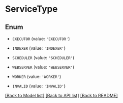 # ServiceType


## Enum

* `EXECUTOR` (value: `'EXECUTOR'`)

* `INDEXER` (value: `'INDEXER'`)

* `SCHEDULER` (value: `'SCHEDULER'`)

* `WEBSERVER` (value: `'WEBSERVER'`)

* `WORKER` (value: `'WORKER'`)

* `INVALID` (value: `'INVALID'`)

[[Back to Model list]](../README.md#documentation-for-models) [[Back to API list]](../README.md#documentation-for-api-endpoints) [[Back to README]](../README.md)


